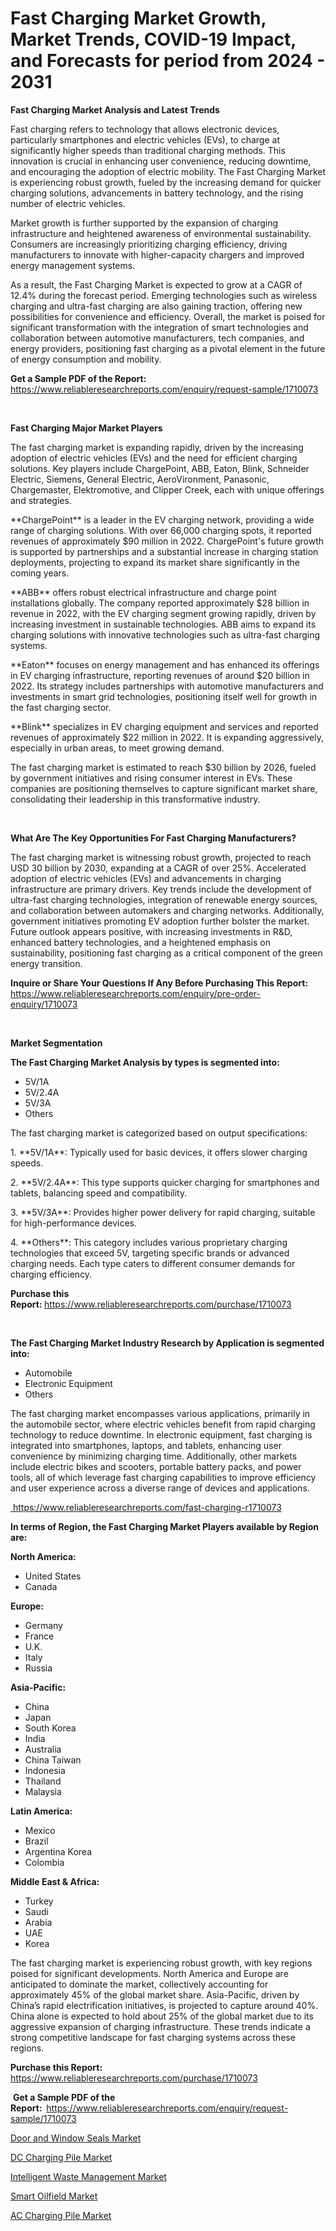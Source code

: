 <p><h1>Fast Charging Market Growth, Market Trends, COVID-19 Impact, and Forecasts for period from 2024 - 2031</h1></p><p><strong>Fast Charging Market Analysis and Latest Trends</strong></p>
<p><p>Fast charging refers to technology that allows electronic devices, particularly smartphones and electric vehicles (EVs), to charge at significantly higher speeds than traditional charging methods. This innovation is crucial in enhancing user convenience, reducing downtime, and encouraging the adoption of electric mobility. The Fast Charging Market is experiencing robust growth, fueled by the increasing demand for quicker charging solutions, advancements in battery technology, and the rising number of electric vehicles. </p><p>Market growth is further supported by the expansion of charging infrastructure and heightened awareness of environmental sustainability. Consumers are increasingly prioritizing charging efficiency, driving manufacturers to innovate with higher-capacity chargers and improved energy management systems. </p><p>As a result, the Fast Charging Market is expected to grow at a CAGR of 12.4% during the forecast period. Emerging technologies such as wireless charging and ultra-fast charging are also gaining traction, offering new possibilities for convenience and efficiency. Overall, the market is poised for significant transformation with the integration of smart technologies and collaboration between automotive manufacturers, tech companies, and energy providers, positioning fast charging as a pivotal element in the future of energy consumption and mobility.</p></p>
<p><strong>Get a Sample PDF of the Report:&nbsp;</strong> <a href="https://www.reliableresearchreports.com/enquiry/request-sample/1710073?utm_campaign=40&utm_medium=2&utm_source=Github&utm_content=ia&utm_term=22102024&utm_id=fast-charging">https://www.reliableresearchreports.com/enquiry/request-sample/1710073</a></p>
<p>&nbsp;</p>
<p><strong>Fast Charging Major Market Players</strong></p>
<p><p>The fast charging market is expanding rapidly, driven by the increasing adoption of electric vehicles (EVs) and the need for efficient charging solutions. Key players include ChargePoint, ABB, Eaton, Blink, Schneider Electric, Siemens, General Electric, AeroVironment, Panasonic, Chargemaster, Elektromotive, and Clipper Creek, each with unique offerings and strategies.</p><p>**ChargePoint** is a leader in the EV charging network, providing a wide range of charging solutions. With over 66,000 charging spots, it reported revenues of approximately $90 million in 2022. ChargePoint's future growth is supported by partnerships and a substantial increase in charging station deployments, projecting to expand its market share significantly in the coming years.</p><p>**ABB** offers robust electrical infrastructure and charge point installations globally. The company reported approximately $28 billion in revenue in 2022, with the EV charging segment growing rapidly, driven by increasing investment in sustainable technologies. ABB aims to expand its charging solutions with innovative technologies such as ultra-fast charging systems.</p><p>**Eaton** focuses on energy management and has enhanced its offerings in EV charging infrastructure, reporting revenues of around $20 billion in 2022. Its strategy includes partnerships with automotive manufacturers and investments in smart grid technologies, positioning itself well for growth in the fast charging sector.</p><p>**Blink** specializes in EV charging equipment and services and reported revenues of approximately $22 million in 2022. It is expanding aggressively, especially in urban areas, to meet growing demand.</p><p>The fast charging market is estimated to reach $30 billion by 2026, fueled by government initiatives and rising consumer interest in EVs. These companies are positioning themselves to capture significant market share, consolidating their leadership in this transformative industry.</p></p>
<p>&nbsp;</p>
<p><strong>What Are The Key Opportunities For Fast Charging Manufacturers?</strong></p>
<p><p>The fast charging market is witnessing robust growth, projected to reach USD 30 billion by 2030, expanding at a CAGR of over 25%. Accelerated adoption of electric vehicles (EVs) and advancements in charging infrastructure are primary drivers. Key trends include the development of ultra-fast charging technologies, integration of renewable energy sources, and collaboration between automakers and charging networks. Additionally, government initiatives promoting EV adoption further bolster the market. Future outlook appears positive, with increasing investments in R&D, enhanced battery technologies, and a heightened emphasis on sustainability, positioning fast charging as a critical component of the green energy transition.</p></p>
<p><strong>Inquire or Share Your Questions If Any Before Purchasing This Report:</strong> <a href="https://www.reliableresearchreports.com/enquiry/pre-order-enquiry/1710073?utm_campaign=40&utm_medium=2&utm_source=Github&utm_content=ia&utm_term=22102024&utm_id=fast-charging">https://www.reliableresearchreports.com/enquiry/pre-order-enquiry/1710073</a></p>
<p>&nbsp;</p>
<p><strong>Market Segmentation</strong></p>
<p><strong>The Fast Charging Market Analysis by types is segmented into:</strong></p>
<p><ul><li>5V/1A</li><li>5V/2.4A</li><li>5V/3A</li><li>Others</li></ul></p>
<p><p>The fast charging market is categorized based on output specifications: </p><p>1. **5V/1A**: Typically used for basic devices, it offers slower charging speeds.</p><p>  </p><p>2. **5V/2.4A**: This type supports quicker charging for smartphones and tablets, balancing speed and compatibility.</p><p>3. **5V/3A**: Provides higher power delivery for rapid charging, suitable for high-performance devices.</p><p>4. **Others**: This category includes various proprietary charging technologies that exceed 5V, targeting specific brands or advanced charging needs. Each type caters to different consumer demands for charging efficiency.</p></p>
<p><strong>Purchase this Report:&nbsp;</strong><a href="https://www.reliableresearchreports.com/purchase/1710073?utm_campaign=40&utm_medium=2&utm_source=Github&utm_content=ia&utm_term=22102024&utm_id=fast-charging">https://www.reliableresearchreports.com/purchase/1710073</a></p>
<p>&nbsp;</p>
<p><strong>The Fast Charging Market Industry Research by Application is segmented into:</strong></p>
<p><ul><li>Automobile</li><li>Electronic Equipment</li><li>Others</li></ul></p>
<p><p>The fast charging market encompasses various applications, primarily in the automobile sector, where electric vehicles benefit from rapid charging technology to reduce downtime. In electronic equipment, fast charging is integrated into smartphones, laptops, and tablets, enhancing user convenience by minimizing charging time. Additionally, other markets include electric bikes and scooters, portable battery packs, and power tools, all of which leverage fast charging capabilities to improve efficiency and user experience across a diverse range of devices and applications.</p></p>
<p><a href="https://www.reliableresearchreports.com/fast-charging-r1710073?utm_campaign=40&utm_medium=2&utm_source=Github&utm_content=ia&utm_term=22102024&utm_id=fast-charging">&nbsp;https://www.reliableresearchreports.com/fast-charging-r1710073</a></p>
<p><strong>In terms of Region, the Fast Charging Market Players available by Region are:</strong></p>
<p>
    <p> <strong> North America: </strong>
        <ul>
            <li>United States</li>
            <li>Canada</li>
        </ul>
        </p> 
    <p> <strong> Europe: </strong>
        <ul>
            <li>Germany</li>
            <li>France</li>
            <li>U.K.</li>
            <li>Italy</li>
            <li>Russia</li>
        </ul>
        </p> 
    <p> <strong> Asia-Pacific: </strong>
        <ul>
            <li>China</li>
            <li>Japan</li>
            <li>South Korea</li>
            <li>India</li>
            <li>Australia</li>
            <li>China Taiwan</li>
            <li>Indonesia</li>
            <li>Thailand</li>
            <li>Malaysia</li>
        </ul>
        </p> 
    <p> <strong> Latin America: </strong>
        <ul>
            <li>Mexico</li>
            <li>Brazil</li>
            <li>Argentina Korea</li>
            <li>Colombia</li>
        </ul>
        </p> 
    <p> <strong> Middle East & Africa: </strong>
        <ul>
            <li>Turkey</li>
            <li>Saudi</li>
            <li>Arabia</li>
            <li>UAE</li>
            <li>Korea</li>
        </ul>
    </p>
    </p>
<p><p>The fast charging market is experiencing robust growth, with key regions poised for significant developments. North America and Europe are anticipated to dominate the market, collectively accounting for approximately 45% of the global market share. Asia-Pacific, driven by China’s rapid electrification initiatives, is projected to capture around 40%. China alone is expected to hold about 25% of the global market due to its aggressive expansion of charging infrastructure. These trends indicate a strong competitive landscape for fast charging systems across these regions.</p></p>
<p><strong>Purchase this Report: </strong><a href="https://www.reliableresearchreports.com/purchase/1710073?utm_campaign=40&utm_medium=2&utm_source=Github&utm_content=ia&utm_term=22102024&utm_id=fast-charging">https://www.reliableresearchreports.com/purchase/1710073</a></p>
<p>&nbsp;<strong>Get a Sample PDF of the Report:&nbsp;&nbsp;</strong><a href="https://www.reliableresearchreports.com/enquiry/request-sample/1710073?utm_campaign=40&utm_medium=2&utm_source=Github&utm_content=ia&utm_term=22102024&utm_id=fast-charging">https://www.reliableresearchreports.com/enquiry/request-sample/1710073</a></p>
<p><strong></strong></p>
<p><p><a href="https://medium.com/@delmasportse2/global-perspectives-on-door-and-window-seals-market-trends-and-forecast-2024-2031-09500840b251?utm_campaign=40&utm_medium=2&utm_source=Github&utm_content=ia&utm_term=22102024&utm_id=fast-charging">Door and Window Seals Market</a></p><p><a href="https://github.com/mac1evjen/Market-Research-Report-List-1/blob/main/dc-charging-pile-market.md?utm_campaign=40&utm_medium=2&utm_source=Github&utm_content=ia&utm_term=22102024&utm_id=fast-charging">DC Charging Pile Market</a></p><p><a href="https://www.linkedin.com/pulse/intelligent-waste-management-market-segmentation-in-depth-3i7ye?utm_campaign=40&utm_medium=2&utm_source=Github&utm_content=ia&utm_term=22102024&utm_id=fast-charging">Intelligent Waste Management Market</a></p><p><a href="https://www.linkedin.com/pulse/smart-oilfield-market-matrix-applications-types-cagr-growth-etxoe?utm_campaign=40&utm_medium=2&utm_source=Github&utm_content=ia&utm_term=22102024&utm_id=fast-charging">Smart Oilfield Market</a></p><p><a href="https://github.com/hegwervaemeruk/Market-Research-Report-List-1/blob/main/ac-charging-pile-market.md?utm_campaign=40&utm_medium=2&utm_source=Github&utm_content=ia&utm_term=22102024&utm_id=fast-charging">AC Charging Pile Market</a></p></p>
